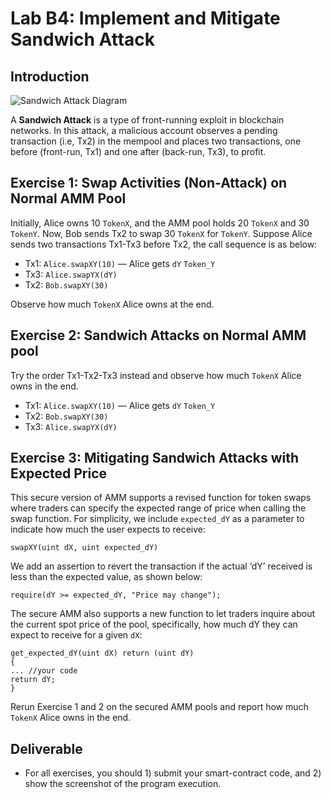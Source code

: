 Lab B4: Implement and Mitigate Sandwich Attack
===

Introduction
---
![Sandwich Attack Diagram](./lab-amm-sandwich.jpg)

A **Sandwich Attack** is a type of front-running exploit in blockchain networks. In this attack, a malicious account observes a pending transaction (i.e, Tx2) in the mempool and places two transactions, one before (front-run, Tx1) and one after (back-run, Tx3), to profit.

Exercise 1: Swap Activities (Non-Attack) on Normal AMM Pool
---

Initially, Alice owns 10 `TokenX`, and the AMM pool holds 20 `TokenX` and 30 `TokenY`. Now, Bob sends Tx2 to swap 30 `TokenX` for `TokenY`. Suppose Alice sends two transactions Tx1-Tx3 before Tx2, the call sequence is as below:  
- Tx1: `Alice.swapXY(10)`  — Alice gets `dY` `Token_Y`  
- Tx3: `Alice.swapYX(dY)`  
- Tx2: `Bob.swapXY(30)`

Observe how much `TokenX` Alice owns at the end.

Exercise 2: Sandwich Attacks on Normal AMM pool
---
Try the order Tx1-Tx2-Tx3 instead and observe how much `TokenX` Alice owns in the end.

- Tx1: `Alice.swapXY(10)` — Alice gets `dY` `Token_Y`  
- Tx2: `Bob.swapXY(30)`  
- Tx3: `Alice.swapYX(dY)`

Exercise 3: Mitigating Sandwich Attacks with Expected Price
---

This secure version of AMM supports a revised function for token swaps where traders can specify the expected range of price when calling the swap function. For simplicity, we include `expected_dY` as a parameter to indicate how much the user expects to receive:
```
swapXY(uint dX, uint expected_dY)
```
We add an assertion to revert the transaction if the actual ‘dY’ received is less than the expected value, as shown below:
```
require(dY >= expected_dY, "Price may change");
```
The secure AMM also supports a new function to let traders inquire about the current spot price of the pool, specifically, how much dY they can expect to receive for a given `dX`:
```
get_expected_dY(uint dX) return (uint dY)
{
... //your code
return dY;
}
```
Rerun Exercise 1 and 2 on the secured AMM pools and report how much `TokenX` Alice owns in the end.

Deliverable
---

- For all exercises, you should 1) submit your smart-contract code, and 2) show the screenshot of the program execution. 

